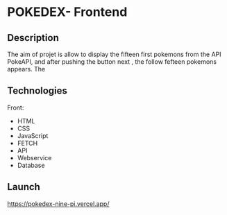 # POKEDEX- Frontend

## Description
The aim of projet is allow to display the fifteen first pokemons from the API PokeAPI, and after pushing the button next , the follow fefteen pokemons appears.
The 
## Technologies

Front:

- HTML
- CSS
- JavaScript
- FETCH
- API
- Webservice
- Database

## Launch

https://pokedex-nine-pi.vercel.app/

